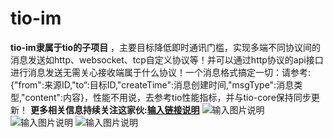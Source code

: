 # tio-im
 **tio-im隶属于tio的子项目** ，主要目标降低即时通讯门槛，实现多端不同协议间的消息发送如http、websocket、tcp自定义协议等！并可以通过http协议的api接口进行消息发送无需关心接收端属于什么协议！一个消息格式搞定一切：请参考:{"from":来源ID,"to“:目标ID,"createTime":消息创建时间,"msgType":消息类型,"content":内容}，性能不用说，去参考tio性能指标，并与tio-core保持同步更新！
 **更多相关信息持续关注这家伙:[输入链接说明](http://git.oschina.net/tywo45/t-io)** 
![输入图片说明](https://git.oschina.net/uploads/images/2017/0830/190038_eb44e170_410355.jpeg "tio-im-1.jpg")
![输入图片说明](https://git.oschina.net/uploads/images/2017/0830/190054_a128b214_410355.jpeg "tio-im-2.jpg")
![输入图片说明](https://git.oschina.net/uploads/images/2017/0830/190428_474270ae_410355.jpeg "tio-im-3.jpg")